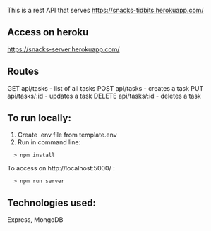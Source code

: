 This is a rest API that serves https://snacks-tidbits.herokuapp.com/

## Access on heroku

https://snacks-server.herokuapp.com/

## Routes

GET api/tasks - list of all tasks
POST api/tasks - creates a task
PUT api/tasks/:id - updates a task
DELETE api/tasks/:id - deletes a task

## To run locally:

1. Create .env file from template.env
2. Run in command line:

```
  > npm install
```

To access on http://localhost:5000/ :
```
  > npm run server
```

## Technologies used:
Express, MongoDB